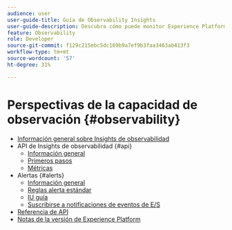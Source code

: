 ```yaml
---
audience: user
user-guide-title: Guía de Observability Insights
user-guide-description: Descubra cómo puede monitor Experience Platform actividades, utilizando métricas estadísticas y notificaciones evento de Adobe Experience Platform Insights de observabilidad.
feature: Observability
role: Developer
source-git-commit: f129c215ebc5dc169b9a7ef9b3faa3463ab413f3
workflow-type: tm+mt
source-wordcount: '57'
ht-degree: 31%

---
```



# Perspectivas de la capacidad de observación {#observability}

* [Información general sobre Insights de observabilidad](./home.md)
* API de Insights de observabilidad {#api}
   * [Información general](./api/overview.md)
   * [Primeros pasos](./api/getting-started.md)
   * [Métricas](./api/metrics.md)
* Alertas {#alerts}
   * [Información general](./alerts/overview.md)
   * [Reglas alerta estándar](./alerts/rules.md)
   * [IU guía](./alerts/ui.md)
   * [Suscribirse a notificaciones de eventos de E/S](./alerts/subscribe.md)
* [Referencia de API](https://www.adobe.io/experience-platform-apis/references/observability-insights/)
* [Notas de la versión de Experience Platform](https://experienceleague.adobe.com/es/docs/experience-platform/release-notes/latest)